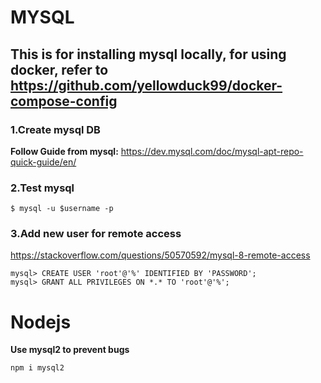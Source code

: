 # MYSQL

## This is for installing mysql locally, for using docker, refer to https://github.com/yellowduck99/docker-compose-config
### 1.Create mysql DB
**Follow Guide from mysql:**
https://dev.mysql.com/doc/mysql-apt-repo-quick-guide/en/

### 2.Test mysql
```$ mysql -u $username -p```

### 3.Add new user for remote access

https://stackoverflow.com/questions/50570592/mysql-8-remote-access
```mysql
mysql> CREATE USER 'root'@'%' IDENTIFIED BY 'PASSWORD';
mysql> GRANT ALL PRIVILEGES ON *.* TO 'root'@'%';
```

# Nodejs 
**Use mysql2 to prevent bugs**
```
npm i mysql2
```
